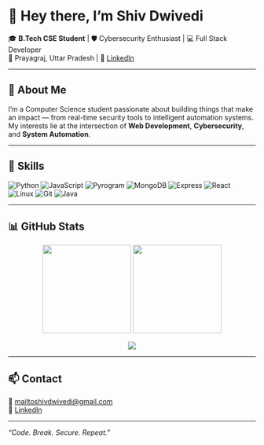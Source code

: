 # 👋 Hey there, I’m Shiv Dwivedi

🎓 **B.Tech CSE Student** | 🛡️ Cybersecurity Enthusiast | 💻 Full Stack Developer  
📍 Prayagraj, Uttar Pradesh | 💬 [LinkedIn](https://www.linkedin.com/in/shiv-dwivedi-93ab67247)

---

## 🚀 About Me

I’m a Computer Science student passionate about building things that make an impact — from real-time security tools to intelligent automation systems. My interests lie at the intersection of **Web Development**, **Cybersecurity**, and **System Automation**.

---

## 🧠 Skills

![Python](https://img.shields.io/badge/Python-3776AB?style=for-the-badge&logo=python&logoColor=white)
![JavaScript](https://img.shields.io/badge/JavaScript-F7DF1E?style=for-the-badge&logo=javascript&logoColor=black)
![Pyrogram](https://img.shields.io/badge/Pyrogram-Telegram-blue?style=for-the-badge&logo=telegram&logoColor=white)
![MongoDB](https://img.shields.io/badge/MongoDB-4EA94B?style=for-the-badge&logo=mongodb&logoColor=white)
![Express](https://img.shields.io/badge/Express.js-000000?style=for-the-badge&logo=express&logoColor=white)
![React](https://img.shields.io/badge/React-61DAFB?style=for-the-badge&logo=react&logoColor=black)
![Linux](https://img.shields.io/badge/Linux-Kali-informational?style=for-the-badge&logo=linux&logoColor=white)
![Git](https://img.shields.io/badge/Git-F05032?style=for-the-badge&logo=git&logoColor=white)
![Java](https://img.shields.io/badge/Java-007396?style=for-the-badge&logo=java&logoColor=white)

---

## 📊 GitHub Stats

<p align="center">
  <img src="https://github-readme-stats.vercel.app/api?username=Shiv-Dwivedi&show_icons=true&theme=radical" height="180px"/>
  <img src="https://github-readme-streak-stats.herokuapp.com/?user=Shiv-Dwivedi&theme=radical" height="180px"/>
</p>

<p align="center">
  <img src="https://github-readme-stats.vercel.app/api/top-langs/?username=Shiv-Dwivedi&layout=compact&theme=radical" />
</p>

---

## 📫 Contact

📧 mailtoshivdwivedi@gmail.com  
🔗 [LinkedIn](https://www.linkedin.com/in/shiv-dwivedi-93ab67247)

---

_“Code. Break. Secure. Repeat.”_
